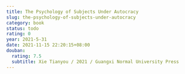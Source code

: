```yaml
---
title: The Psychology of Subjects Under Autocracy
slug: the-psychology-of-subjects-under-autocracy
category: book
status: todo
rating: 0
year: 2021-5-31
date: 2021-11-15 22:20:15+08:00
douban:
  rating: 7.5
  subtitle: Xie Tianyou / 2021 / Guangxi Normal University Press
---
```



